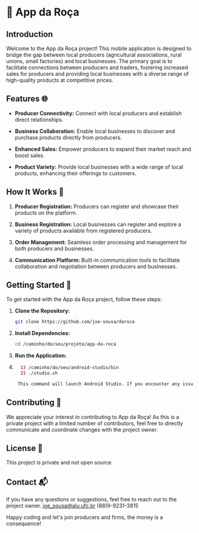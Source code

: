 # 🚜 App da Roça

## Introduction

Welcome to the App da Roça project! This mobile application is designed to bridge the gap between local producers (agricultural associations, rural unions, small factories) and local businesses. The primary goal is to facilitate connections between producers and traders, fostering increased sales for producers and providing local businesses with a diverse range of high-quality products at competitive prices.

## Features 🌐

- **Producer Connectivity:** Connect with local producers and establish direct relationships.
  
- **Business Collaboration:** Enable local businesses to discover and purchase products directly from producers.

- **Enhanced Sales:** Empower producers to expand their market reach and boost sales.

- **Product Variety:** Provide local businesses with a wide range of local products, enhancing their offerings to customers.

## How It Works 🚀

1. **Producer Registration:** Producers can register and showcase their products on the platform.

2. **Business Registration:** Local businesses can register and explore a variety of products available from registered producers.

3. **Order Management:** Seamless order processing and management for both producers and businesses.

4. **Communication Platform:** Built-in communication tools to facilitate collaboration and negotiation between producers and businesses.

## Getting Started 🌟

To get started with the App da Roça project, follow these steps:

1. **Clone the Repository:**
    ```bash
    git clone https://github.com/joe-sousa/daroca

2. **Install Dependencies:**
    ```bash
    cd /caminho/do/seu/projeto/app-da-roca

3. **Run the Application:**
4. 
    ```bash
      1) /caminho/do/seu/android-studio/bin
      2) ./studio.sh

     This command will launch Android Studio. If you encounter any issues or if your system requires additional configuration, make sure to check the [official Android Studio documentation](https://developer.android.com/studio) for troubleshooting and setup instructions.

## Contributing 🤝

We appreciate your interest in contributing to App da Roça! As this is a private project with a limited number of contributors, feel free to directly communicate and coordinate changes with the project owner.

## License 📝

This project is private and not open source.

## Contact 📬

If you have any questions or suggestions, feel free to reach out to the project owner.
joe_sousa@alu.ufc.br
(88)9-9231-3815

Happy coding and let's join producers and firms, the money is a consequence!
